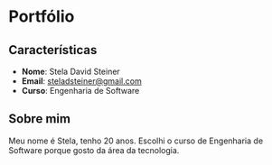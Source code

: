 # Portfólio

## Características

- **Nome**: Stela David Steiner
- **Email**: steladsteiner@gmail.com
- **Curso**: Engenharia de Software

## Sobre mim

Meu nome é Stela, tenho 20 anos. Escolhi o curso de Engenharia de Software porque gosto da área da tecnologia.

